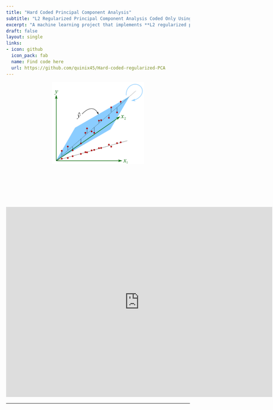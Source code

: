 ```yaml
---
title: "Hard Coded Principal Component Analysis"
subtitle: "L2 Regularized Principal Component Analysis Coded Only Using Numpy"
excerpt: "A machine learning project that implements **L2 regularized principal component analysis (PCA)** in `python` by only using `numpy`. The PCA algorithm is then applied to Breast Cancer Wisconsin (BCW) data set to reduce the number of variables needed to give an accurate breast cancer diagnosis. "
draft: false
layout: single
links:
- icon: github
  icon_pack: fab
  name: Find code here
  url: https://github.com/quinix45/Hard-coded-regularized-PCA
---
```


<center> <img src="featured-hex.png"  width="50%" height="20%" style="padding-bottom:100px;"> </center>

 <embed src="https://raw.githack.com/quinix45/Hard-coded-regularized-PCA/main/Report-final-project.pdf" width="730" height="520" 
 type="application/pdf"> 

---


